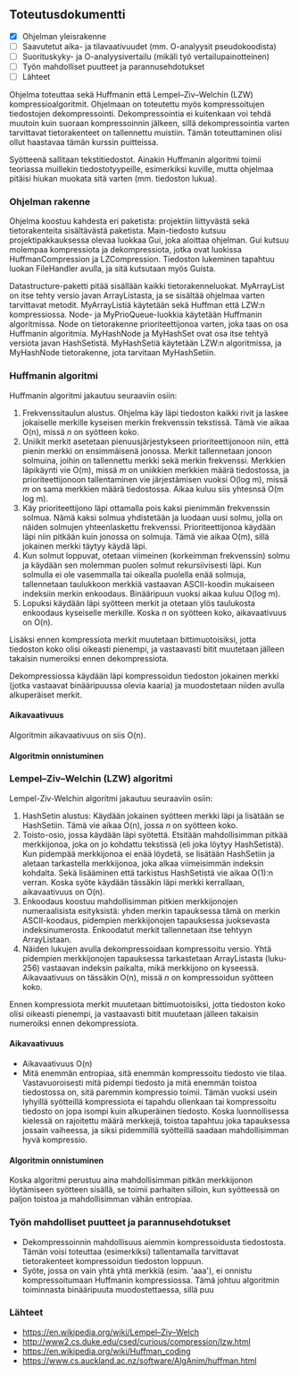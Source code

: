 ## Toteutusdokumentti

- [x] Ohjelman yleisrakenne
- [ ] Saavutetut aika- ja tilavaativuudet (mm. O-analyysit pseudokoodista)
- [ ] Suorituskyky- ja O-analyysivertailu (mikäli työ vertailupainotteinen)
- [ ] Työn mahdolliset puutteet ja parannusehdotukset
- [ ] Lähteet

Ohjelma toteuttaa sekä Huffmanin että Lempel–Ziv–Welchin (LZW) kompressioalgoritmit. Ohjelmaan on toteutettu myös kompressoitujen tiedostojen dekompressointi. Dekompressointia ei kuitenkaan voi tehdä muutoin kuin suoraan kompressoinnin jälkeen, sillä dekompressointia varten tarvittavat tietorakenteet on tallennettu muistiin. Tämän toteuttaminen olisi ollut haastavaa tämän kurssin puitteissa.

Syötteenä sallitaan tekstitiedostot. Ainakin Huffmanin algoritmi toimii teoriassa muillekin tiedostotyypeille, esimerkiksi kuville, mutta ohjelmaa pitäisi hiukan muokata sitä varten (mm. tiedoston lukua).

### Ohjelman rakenne
Ohjelma koostuu kahdesta eri paketista: projektiin liittyvästä sekä tietorakenteita sisältävästä paketista. Main-tiedosto kutsuu projektipakkauksessa olevaa luokkaa Gui, joka aloittaa ohjelman. Gui kutsuu molempaa kompressiota ja dekompressiota, jotka ovat luokissa HuffmanCompression ja LZCompression. Tiedoston lukeminen tapahtuu luokan FileHandler avulla, ja sitä kutsutaan myös Guista.

Datastructure-paketti pitää sisällään kaikki tietorakenneluokat. MyArrayList on itse tehty versio javan ArrayListasta, ja se sisältää ohjelmaa varten tarvittavat metodit. MyArrayListiä käytetään sekä Huffman että LZW:n kompressiossa. Node- ja MyPrioQueue-luokkia käytetään Huffmanin algoritmissa. Node on tietorakenne prioriteettijonoa varten, joka taas on osa Huffmanin algoritmia. MyHashNode ja MyHashSet ovat osa itse tehtyä versiota javan HashSetistä. MyHashSetiä käytetään LZW:n algoritmissa, ja MyHashNode tietorakenne, jota tarvitaan MyHashSetiin.

### Huffmanin algoritmi

Huffmanin algoritmi jakautuu seuraaviin osiin:
1. Frekvenssitaulun alustus. Ohjelma käy läpi tiedoston kaikki rivit ja laskee jokaiselle merkille kyseisen merkin frekvenssin tekstissä. Tämä vie aikaa O(n), missä _n_ on syötteen koko.
2. Uniikit merkit asetetaan pienuusjärjestykseen prioriteettijonoon niin, että pienin merkki on ensimmäisenä jonossa. Merkit tallennetaan jonoon solmuina, joihin on tallennettu merkki sekä merkin frekvenssi. Merkkien läpikäynti vie O(m), missä _m_ on uniikkien merkkien määrä tiedostossa, ja prioriteettijonoon tallentaminen vie järjestämisen vuoksi O(log m), missä _m_ on sama merkkien määrä tiedostossa. Aikaa kuluu siis yhtesnsä O(m log m).
3. Käy prioriteettijono läpi ottamalla pois kaksi pienimmän frekvenssin solmua. Nämä kaksi solmua yhdistetään ja luodaan uusi solmu, jolla on näiden solmujen yhteenlaskettu frekvenssi. Prioriteettijonoa käydään läpi niin pitkään kuin jonossa on solmuja. Tämä vie aikaa O(m), sillä jokainen merkki täytyy käydä läpi.
4. Kun solmut loppuvat, otetaan viimeinen (korkeimman frekvenssin) solmu ja käydään sen molemman puolen solmut rekursiivisesti läpi. Kun solmulla ei ole vasemmalla tai oikealla puolella enää solmuja, tallennetaan taulukkoon merkkiä vastaavan ASCII-koodin mukaiseen indeksiin merkin enkoodaus. Binääripuun vuoksi aikaa kuluu O(log m).
5. Lopuksi käydään läpi syötteen merkit ja otetaan ylös taulukosta enkoodaus kyseiselle merkille. Koska _n_ on syötteen koko, aikavaativuus on O(n).

Lisäksi ennen kompressiota merkit muutetaan bittimuotoisiksi, jotta tiedoston koko olisi oikeasti pienempi, ja vastaavasti bitit muutetaan jälleen takaisin numeroiksi ennen dekompressiota.

Dekompressiossa käydään läpi kompressoidun tiedoston jokainen merkki (jotka vastaavat binääripuussa olevia kaaria) ja muodostetaan niiden avulla alkuperäiset merkit.

#### Aikavaativuus
Algoritmin aikavaativuus on siis O(n).

#### Algoritmin onnistuminen


### Lempel–Ziv–Welchin (LZW) algoritmi
Lempel-Ziv-Welchin algoritmi jakautuu seuraaviin osiin:
1. HashSetin alustus: Käydään jokainen syötteen merkki läpi ja lisätään se HashSetiin. Tämä vie aikaa O(n), jossa _n_ on syötteen koko.
2. Toisto-osio, jossa käydään läpi syötettä. Etsitään mahdollisimman pitkää merkkijonoa, joka on jo kohdattu tekstissä (eli joka löytyy HashSetistä). Kun pidempää merkkijonoa ei enää löydetä, se lisätään HashSetiin ja aletaan tarkastella merkkijonoa, joka alkaa viimeisimmän indeksin kohdalta. Sekä lisääminen että tarkistus HashSetistä vie aikaa O(1):n verran. Koska syöte käydään tässäkin läpi merkki kerrallaan, aikavaativuus on O(n).
3. Enkoodaus koostuu mahdollisimman pitkien merkkijonojen numeraalisista esityksistä: yhden merkin tapauksessa tämä on merkin ASCII-koodaus, pidempien merkkijonojen tapauksessa juoksevasta indeksinumerosta. Enkoodatut merkit tallennetaan itse tehtyyn ArrayListaan.
4. Näiden lukujen avulla dekompressoidaan kompressoitu versio. Yhtä pidempien merkkijonojen tapauksessa tarkastetaan ArrayListasta (luku-256) vastaavan indeksin paikalta, mikä merkkijono on kyseessä. Aikavaativuus on tässäkin O(n), missä _n_ on kompressoidun syötteen koko.

Ennen kompressiota merkit muutetaan bittimuotoisiksi, jotta tiedoston koko olisi oikeasti pienempi, ja vastaavasti bitit muutetaan jälleen takaisin numeroiksi ennen dekompressiota.

#### Aikavaativuus
- Aikavaativuus O(n)
- Mitä enemmän entropiaa, sitä enemmän kompressoitu tiedosto vie tilaa. Vastavuoroisesti mitä pidempi tiedosto ja mitä enemmän toistoa tiedostossa on, sitä paremmin kompressio toimii. Tämän vuoksi usein lyhyillä syötteillä kompressiota ei tapahdu ollenkaan tai kompressoitu tiedosto on jopa isompi kuin alkuperäinen tiedosto. Koska luonnollisessa kielessä on rajoitettu määrä merkkejä, toistoa tapahtuu joka tapauksessa jossain vaiheessa, ja siksi pidemmillä syötteillä saadaan mahdollisimman hyvä kompressio.

#### Algoritmin onnistuminen
Koska algoritmi perustuu aina mahdollisimman pitkän merkkijonon löytämiseen syötteen sisällä, se toimii parhaiten silloin, kun syötteessä on paljon toistoa ja mahdollisimman vähän entropiaa.


### Työn mahdolliset puutteet ja parannusehdotukset
- Dekompressoinnin mahdollisuus aiemmin kompressoidusta tiedostosta. Tämän voisi toteuttaa (esimerkiksi) tallentamalla tarvittavat tietorakenteet kompressoidun tiedoston loppuun.
- Syöte, jossa on vain yhtä yhtä merkkiä (esim. 'aaa'), ei onnistu kompressoitumaan Huffmanin kompressiossa. Tämä johtuu algoritmin toiminnasta binääripuuta muodostettaessa, sillä puu


### Lähteet
- https://en.wikipedia.org/wiki/Lempel–Ziv–Welch
- http://www2.cs.duke.edu/csed/curious/compression/lzw.html
- https://en.wikipedia.org/wiki/Huffman_coding
- https://www.cs.auckland.ac.nz/software/AlgAnim/huffman.html